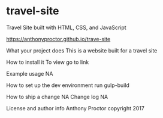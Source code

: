 # travel-site
Travel Site built with HTML, CSS, and JavaScript

https://anthonyproctor.github.io/trave-site

What your project does
  This is a website built for a travel site
  
How to install it
  To view go to link
  
Example usage
  NA
  
How to set up the dev environment
  run gulp-build
  
How to ship a change
  NA
Change log
  NA
  
License and author info
Anthony Proctor copyright 2017
